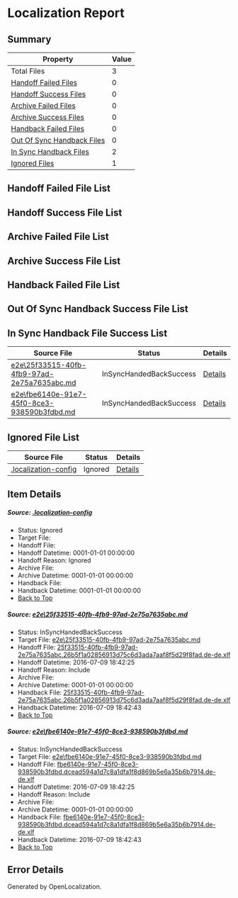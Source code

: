 # <a name='report-top'></a> Localization Report

## Summary
 Property | Value 
 -------- | ----- 
 Total Files | 3
[ Handoff Failed Files ](#handoff-failed-list)| 0
[ Handoff Success Files ](#handoff-success-list)| 0
[ Archive Failed Files ](#archive-failed-list)| 0
[ Archive Success Files ](#archive-success-list)| 0
[ Handback Failed Files ](#handback-failed-list)| 0
[ Out Of Sync Handback Files ](#outofsync-handback-success-list)| 0
[ In Sync Handback Files ](#insync-handback-success-list)| 2
[ Ignored Files ](#ignored-list)| 1

## <a name='handoff-failed-list'></a> Handoff Failed File List

## <a name='handoff-success-list'></a> Handoff Success File List

## <a name='archive-failed-list'></a> Archive Failed File List

## <a name='archive-success-list'></a> Archive Success File List

## <a name='handback-failed-list'></a> Handback Failed File List

## <a name='outofsync-handback-success-list'></a> Out Of Sync Handback Success File List

## <a name='insync-handback-success-list'></a> In Sync Handback File Success List
 Source File | Status | Details 
 ----------- | ------ | ------- 
 [e2e\25f33515-40fb-4fb9-97ad-2e75a7635abc.md](https://github.com/OpenLocalizationTestOrg/oltest/blob/ad2e38eaf6b539e8251cdcab5000631c5a5e879f/e2e/25f33515-40fb-4fb9-97ad-2e75a7635abc.md) | InSyncHandedBackSuccess | [Details](#5cacb5b17eed74e1eeec40228bf82acd9650cf6e1)
 [e2e\fbe6140e-91e7-45f0-8ce3-938590b3fdbd.md](https://github.com/OpenLocalizationTestOrg/oltest/blob/ad2e38eaf6b539e8251cdcab5000631c5a5e879f/e2e/fbe6140e-91e7-45f0-8ce3-938590b3fdbd.md) | InSyncHandedBackSuccess | [Details](#9c48f77ac55e56e53ca3ece3d191e421a465ddc62)

## <a name='ignored-list'></a> Ignored File List
 Source File | Status | Details 
 ----------- | ------ | ------- 
 [.localization-config](https://github.com/OpenLocalizationTestOrg/oltest/blob/ad2e38eaf6b539e8251cdcab5000631c5a5e879f/.localization-config) | Ignored | [Details](#3d4f252ac210baf56311d7e97dcc2db10974dbd20)

## Item Details
##### <a name='3d4f252ac210baf56311d7e97dcc2db10974dbd20'></a> Source: [.localization-config](https://github.com/OpenLocalizationTestOrg/oltest/blob/ad2e38eaf6b539e8251cdcab5000631c5a5e879f/.localization-config)
* Status: Ignored
* Target File: 
* Handoff File: 
* Handoff Datetime: 0001-01-01 00:00:00
* Handoff Reason: Ignored
* Archive File: 
* Archive Datetime: 0001-01-01 00:00:00
* Handback File: 
* Handback Datetime: 0001-01-01 00:00:00
* [Back to Top](#report-top)

##### <a name='5cacb5b17eed74e1eeec40228bf82acd9650cf6e1'></a> Source: [e2e\25f33515-40fb-4fb9-97ad-2e75a7635abc.md](https://github.com/OpenLocalizationTestOrg/oltest/blob/ad2e38eaf6b539e8251cdcab5000631c5a5e879f/e2e/25f33515-40fb-4fb9-97ad-2e75a7635abc.md)
* Status: InSyncHandedBackSuccess
* Target File: [e2e\25f33515-40fb-4fb9-97ad-2e75a7635abc.md](https://github.com/OpenLocalizationTestOrg/oltest-dede-fly/blob/62e355917c7934d2cc1af1dacbeae66e942eaea7/e2e/25f33515-40fb-4fb9-97ad-2e75a7635abc.md)
* Handoff File: [25f33515-40fb-4fb9-97ad-2e75a7635abc.26b5f1a02856913d75c6d3ada7aaf8f5d29f8fad.de-de.xlf](https://github.com/OpenLocalizationTestOrg/olhandoff-e2e/blob/d6806e1e21665d106307cf4c070f419d1a4fdd9e/ol-handoff/OpenLocalizationTestOrg/oltest-dede-fly/ci/ht/25f33515-40fb-4fb9-97ad-2e75a7635abc.26b5f1a02856913d75c6d3ada7aaf8f5d29f8fad.de-de.xlf)
* Handoff Datetime: 2016-07-09 18:42:25
* Handoff Reason: Include
* Archive File: 
* Archive Datetime: 0001-01-01 00:00:00
* Handback File: [25f33515-40fb-4fb9-97ad-2e75a7635abc.26b5f1a02856913d75c6d3ada7aaf8f5d29f8fad.de-de.xlf](https://github.com/OpenLocalizationTestOrg/olhandback-e2e/blob/d06bc918d421cdedb948bbcc4b72425e61469211/ol-handback/OpenLocalizationTestOrg/oltest-dede-fly/ci/ht/25f33515-40fb-4fb9-97ad-2e75a7635abc.26b5f1a02856913d75c6d3ada7aaf8f5d29f8fad.de-de.xlf)
* Handback Datetime: 2016-07-09 18:42:43
* [Back to Top](#report-top)

##### <a name='9c48f77ac55e56e53ca3ece3d191e421a465ddc62'></a> Source: [e2e\fbe6140e-91e7-45f0-8ce3-938590b3fdbd.md](https://github.com/OpenLocalizationTestOrg/oltest/blob/ad2e38eaf6b539e8251cdcab5000631c5a5e879f/e2e/fbe6140e-91e7-45f0-8ce3-938590b3fdbd.md)
* Status: InSyncHandedBackSuccess
* Target File: [e2e\fbe6140e-91e7-45f0-8ce3-938590b3fdbd.md](https://github.com/OpenLocalizationTestOrg/oltest-dede-fly/blob/62e355917c7934d2cc1af1dacbeae66e942eaea7/e2e/fbe6140e-91e7-45f0-8ce3-938590b3fdbd.md)
* Handoff File: [fbe6140e-91e7-45f0-8ce3-938590b3fdbd.dcead594a1d7c8a1dfa1f8d869b5e6a35b6b7914.de-de.xlf](https://github.com/OpenLocalizationTestOrg/olhandoff-e2e/blob/d6806e1e21665d106307cf4c070f419d1a4fdd9e/ol-handoff/OpenLocalizationTestOrg/oltest-dede-fly/ci/ht/fbe6140e-91e7-45f0-8ce3-938590b3fdbd.dcead594a1d7c8a1dfa1f8d869b5e6a35b6b7914.de-de.xlf)
* Handoff Datetime: 2016-07-09 18:42:25
* Handoff Reason: Include
* Archive File: 
* Archive Datetime: 0001-01-01 00:00:00
* Handback File: [fbe6140e-91e7-45f0-8ce3-938590b3fdbd.dcead594a1d7c8a1dfa1f8d869b5e6a35b6b7914.de-de.xlf](https://github.com/OpenLocalizationTestOrg/olhandback-e2e/blob/d06bc918d421cdedb948bbcc4b72425e61469211/ol-handback/OpenLocalizationTestOrg/oltest-dede-fly/ci/ht/fbe6140e-91e7-45f0-8ce3-938590b3fdbd.dcead594a1d7c8a1dfa1f8d869b5e6a35b6b7914.de-de.xlf)
* Handback Datetime: 2016-07-09 18:42:43
* [Back to Top](#report-top)


## Error Details

Generated by OpenLocalization.
